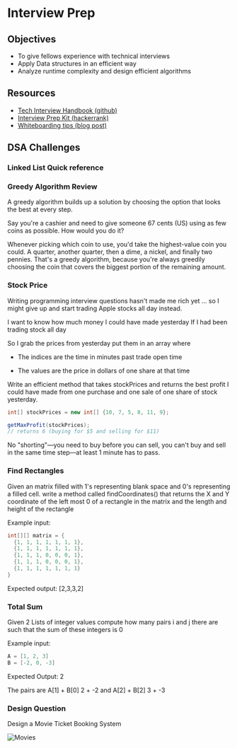 # Interview Prep

## Objectives

* To give fellows experience with technical interviews
* Apply Data structures in an efficient way
* Analyze runtime complexity and design efficient algorithms

## Resources


* [Tech Interview Handbook (github)](https://github.com/yangshun/tech-interview-handbook)
* [Interview Prep Kit (hackerrank)](https://www.hackerrank.com/interview/interview-preparation-kit)
* [Whiteboarding tips (blog post)](https://codewithoutrules.com/2016/04/04/interview-puzzles/)

## DSA Challenges

### Linked List Quick reference

### Greedy Algorithm Review

A greedy algorithm builds up a solution by choosing the option that looks the best at every step.

Say you're a cashier and need to give someone 67 cents (US) using as few coins as possible. How would you do it?

Whenever picking which coin to use, you'd take the highest-value coin you could. A quarter, another quarter, then a dime, a nickel, and finally two pennies. That's a greedy algorithm, because you're always greedily choosing the coin that covers the biggest portion of the remaining amount.

### Stock Price

Writing programming interview questions hasn't made me rich yet ... so I might give up and start trading Apple stocks all day instead.

I want to know how much money I could have made yesterday If I had been trading stock all day 

So I grab the prices from yesterday put them in an array where

* The indices are the time in minutes past trade open time

* The values are the price in dollars of one share at that time

Write an efficient method that takes stockPrices and returns the best profit I could have made from one purchase and one sale of one share of stock yesterday.

```java
int[] stockPrices = new int[] {10, 7, 5, 8, 11, 9};

getMaxProfit(stockPrices);
// returns 6 (buying for $5 and selling for $11)
```

No "shorting"—you need to buy before you can sell, you can't buy and sell in the same time step—at least 1 minute has to pass.

### Find Rectangles

Given an matrix filled with 1's representing blank space and 0's representing a filled cell. write a method called findCoordinates() that returns the X and Y coordinate of the left most 0 of a rectangle in the matrix and the length and height of the rectangle

Example input:

```java
int[][] matrix = {
  {1, 1, 1, 1, 1, 1, 1},
  {1, 1, 1, 1, 1, 1, 1},
  {1, 1, 1, 0, 0, 0, 1},
  {1, 1, 1, 0, 0, 0, 1},
  {1, 1, 1, 1, 1, 1, 1}
}
```

Expected output: [2,3,3,2]

### Total Sum

Given 2 Lists of integer values compute how many pairs i and j there are such that the sum of these integers is 0

Example input:

```java
A = [1, 2, 3]
B = [-2, 0, -3]
```

Expected Output: 2

The pairs are A[1] + B[0] 2 + -2 and A[2] + B[2] 3 + -3

### Design Question

Design a Movie Ticket Booking System

![Movies](https://cdn-images-1.medium.com/max/832/1*fCJWmC0Sq2vsYEbbZu2h_A.png)